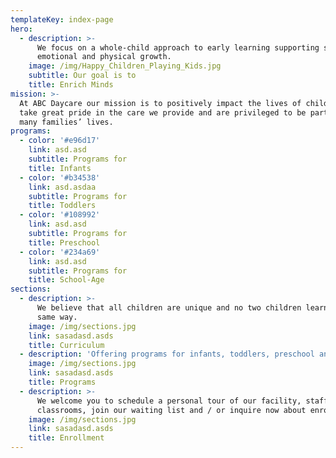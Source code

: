 ```yaml
---
templateKey: index-page
hero:
  - description: >-
      We focus on a whole-child approach to early learning supporting social,
      emotional and physical growth.
    image: /img/Happy_Children_Playing_Kids.jpg
    subtitle: Our goal is to
    title: Enrich Minds
mission: >-
  At ABC Daycare our mission is to positively impact the lives of children. We
  take great pride in the care we provide and are privileged to be part of so
  many families’ lives.
programs:
  - color: '#e96d17'
    link: asd.asd
    subtitle: Programs for
    title: Infants
  - color: '#b34538'
    link: asd.asdaa
    subtitle: Programs for
    title: Toddlers
  - color: '#108992'
    link: asd.asd
    subtitle: Programs for
    title: Preschool
  - color: '#234a69'
    link: asd.asd
    subtitle: Programs for
    title: School-Age
sections:
  - description: >-
      We believe that all children are unique and no two children learn in the
      same way.
    image: /img/sections.jpg
    link: sasadasd.asds
    title: Curriculum
  - description: 'Offering programs for infants, toddlers, preschool and school-age.'
    image: /img/sections.jpg
    link: sasadasd.asds
    title: Programs
  - description: >-
      We welcome you to schedule a personal tour of our facility, staff and
      classrooms, join our waiting list and / or inquire now about enrollment.
    image: /img/sections.jpg
    link: sasadasd.asds
    title: Enrollment
---
```


